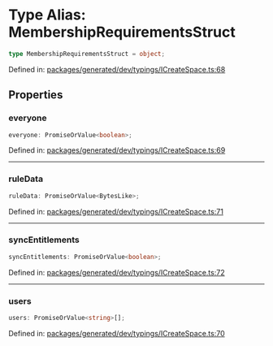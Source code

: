 # Type Alias: MembershipRequirementsStruct

```ts
type MembershipRequirementsStruct = object;
```

Defined in: [packages/generated/dev/typings/ICreateSpace.ts:68](https://github.com/towns-protocol/towns/blob/0db1fd0ac7258e8db8cedfb6183e8eade8284fa1/packages/generated/dev/typings/ICreateSpace.ts#L68)

## Properties

### everyone

```ts
everyone: PromiseOrValue<boolean>;
```

Defined in: [packages/generated/dev/typings/ICreateSpace.ts:69](https://github.com/towns-protocol/towns/blob/0db1fd0ac7258e8db8cedfb6183e8eade8284fa1/packages/generated/dev/typings/ICreateSpace.ts#L69)

***

### ruleData

```ts
ruleData: PromiseOrValue<BytesLike>;
```

Defined in: [packages/generated/dev/typings/ICreateSpace.ts:71](https://github.com/towns-protocol/towns/blob/0db1fd0ac7258e8db8cedfb6183e8eade8284fa1/packages/generated/dev/typings/ICreateSpace.ts#L71)

***

### syncEntitlements

```ts
syncEntitlements: PromiseOrValue<boolean>;
```

Defined in: [packages/generated/dev/typings/ICreateSpace.ts:72](https://github.com/towns-protocol/towns/blob/0db1fd0ac7258e8db8cedfb6183e8eade8284fa1/packages/generated/dev/typings/ICreateSpace.ts#L72)

***

### users

```ts
users: PromiseOrValue<string>[];
```

Defined in: [packages/generated/dev/typings/ICreateSpace.ts:70](https://github.com/towns-protocol/towns/blob/0db1fd0ac7258e8db8cedfb6183e8eade8284fa1/packages/generated/dev/typings/ICreateSpace.ts#L70)

